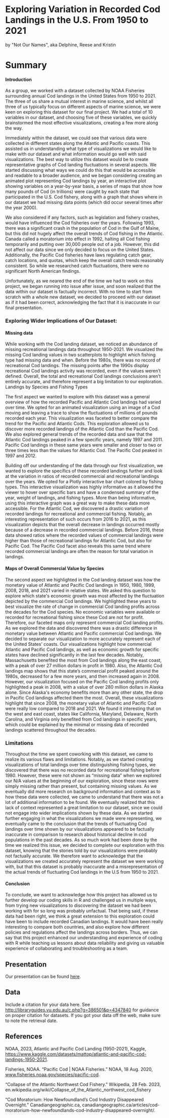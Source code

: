 Exploring Variation in Recorded Cod Landings in the U.S. From 1950 to 2021
================
by "Not Our Names", aka Delphine, Reese and Kristin

# Summary

#### Introduction 
As a group, we worked with a dataset collected by NOAA Fisheries surrounding annual Cod landings in the United States from 1950 to 2021. The three of us share a mutual interest in marine science, and whilst all three of us typically focus on different aspects of marine science, we were keen on exploring this dataset for our final project. We had a total of 10 variables in our dataset, and choosing five of these variables, we quickly brainstormed the most effective visualizations, creating a few more along the way.
  
Immediately within the dataset, we could see that various data were collected in different states along the Atlantic and Pacific coasts. This assisted us in understanding what type of visualizations we would like to make with our dataset and what information would go well with said visualizations. The best way to utilize this dataset would be to create representative graphs of Cod landing fluctuations in several aspects. We started discussing what ways we could do this that would be accessible and readable to a broader audience, and we began considering creating an animated plot representing Cod landings by year, an interactive plot showing variables on a year-by-year basis, a series of maps that show how many pounds of Cod (in trillions) were caught by each state that participated in the U.S. Cod fishery, along with a graph that shows where in our dataset we had missing data points (which did occur several times after the year 2000). 

We also considered if any factors, such as legislation and fishery crashes, would have influenced the Cod fisheries over the years. Following 1993, there was a significant crash in the population of Cod in the Gulf of Maine, but this did not hugely affect the overall trends of Cod fishing in the Atlantic. Canada called a moratorium into effect in 1992, halting all Cod fishing temporarily and putting over 30,000 people out of a job. However, this did not affect our data since we only decided to focus on the United States. Additionally, the Pacific Cod fisheries have laws regulating catch gear, catch locations, and quotas, which keep the overall catch trends reasonably consistent. So while we researched catch fluctuations, there were no significant North American findings.
  
Unfortunately, as we neared the end of the time we had to work on this project, we began running into issue after issue, and soon realized that the data within our dataset is factually incorrect. With no time to start from scratch with a whole new dataset, we decided to proceed with our dataset as if it had been correct, acknowledging the fact that it is inaccurate in our final presentation.
  
### Exploring Wider Implications of Our Dataset:
#### Missing data
While working with the Cod landing dataset, we noticed an abundance of missing recreational landings data throughout 1950-2021. We visualized the missing Cod landing values in two scatterplots to highlight which fishing type had missing data and when. Before the 1980s, there was no record of recreational Cod landings. The missing points after the 1990s display recreational Cod landings activity was recorded, even if the values weren’t defined. Overall, the total and recreational Cod landings conclusions aren’t entirely accurate, and therefore represent a big limitation to our exploration. 
Landings by Species and Fishing Types

The first aspect we wanted to explore with this dataset was a general overview of how the recorded Pacific and Atlantic Cod landings had varied over time. We opted for an animated visualization using an image of a Cod moving and leaving a trace to show the fluctuations of millions of pounds recorded each year. This visualization was faceted to better compare the trend for the Pacific and Atlantic Cods. This exploration allowed us to discover more recorded landings of the Atlantic Cod than the Pacific Cod. We also explored general trends of the recorded data and saw that the Atlantic Cod landings peaked in a few specific years, namely 1997 and 2011. Pacific Cod landings in these same years were smaller and closer to two or three times less than the values for Atlantic Cod. The Pacific Cod peaked in 1997 and 2012.

Building off our understanding of the data through our first visualization, we wanted to explore the specifics of these recorded landings further and look at the variation in ratios of recorded commercial and recreational landings over the years. We opted for a Plotly interactive bar chart colored by fishing types. This interactive visualization was highly informative as it allowed the viewer to hover over specific bars and have a condensed summary of the year, weight of landings, and fishing types. More than being informative, using this interactive graph was a great way to make these data more accessible. For the Atlantic Cod, we discovered a drastic variation of recorded landings for recreational and commercial fishing. Notably, an interesting representation of such occurs from 2016 to 2021, as this visualization depicts that the overall decrease in landings occurred mostly because of a decrease in recorded commercial landings. Before 2016, these data showed ratios where the recorded values of commercial landings were higher than those of recreational landings for Atlantic Cod, but also for Pacific Cod. The Pacific Cod facet also reveals this same trend where recorded commercial landings are often the reason for total variation in landings. 

#### Maps of Overall Commercial Value by Species

The second aspect we highlighted in the Cod landing dataset was how the monetary value of Atlantic and Pacific Cod landings in 1950, 1980, 1999, 2008, 2018, and 2021 varied in relative states. We asked this question to explore which state's economic growth was most affected by the fluctuation depicted by the commercial Cod landings. We highlighted these years to best visualize the rate of change in commercial Cod landing profits across the decades for the Cod species. No economic variables were available or recorded for recreational fishing since these Cod are not for profit. Therefore, our faceted maps only represent commercial Cod landing profits. As we explored the data and discovered there was a drastic difference in monetary value between Atlantic and Pacific commercial Cod landings. We decided to separate our visualization to more accurately represent each of the United States’ coasts.
Our visualizations highlight how commercial Atlantic and Pacific Cod landings, as well as economic growth for specific states have declined significantly in the last few decades. Notably, Massachusetts benefited the most from Cod landings along the east coast, with a peak of over 27 million dollars in profit in 1980. Also, the Atlantic Cod landings map shows that this state’s commercial profit peaked around the 1980s, decreased for a few more years, and then increased again in 2008. However, our visualization focused on the Pacific Cod landing profits only highlighted a peak in 2008, with a value of over 280 million dollars in Alaska alone. Since Alaska's economy benefits more than any other state, the drop in Pacific Cod landings affected them the most. Overall, these visualizations highlight that since 2008, the monetary value of Atlantic and Pacific Cod were really low compared to 2018 and 2021. We found it interesting that on the west and east coast, states like California, Maryland, Delaware, North Carolina, and Virginia only benefited from Cod landings in specific years, which could be explained by the minimal or missing data of recorded landings scattered throughout the decades.  

### Limitations
Throughout the time we spent coworking with this dataset, we came to realize its various flaws and limitations. Notably, as we started creating visualizations of total landings over time distinguishing  fishing types, we discovered that there was no recorded data for recreational fishing before 1980. However, these were not shown as “missing data” when we explored our N/A values at the beginning of our exploration, since these rows were simply missing rather than present, but containing missing values. As we eventually did more research on background information and context as to how these data were collected, we came to understand that there was not a lot of additional information to be found. We eventually realized that this lack of context represented a great limitation to our dataset, since we could not engage into wider implications shown by these data. As we started further engaging in what the visualizations we made were representing, we eventually came to the conclusion that the trends of fluctuating Cod landings over time shown by our visualizations appeared to be factually inaccurate in comparison to research about historical decline in cod populations in the past decades. As so much work had been done by the time we realized this issue, we decided to complete our exploration with this dataset, knowing that the stories told by our visualizations were probably not factually accurate. We therefore want to acknowledge that the visualizations we created accurately represent the dataset we were working with, but that this dataset is probably inaccurate and a misrepresentation of the actual trends of fluctuating Cod landings in the U.S from 1950 to 2021.

#### Conclusion
To conclude, we want to acknowledge how this project has allowed us to further develop our coding skills in R and challenged us in multiple ways, from trying new visualizations to discovering the dataset we had been working with for so long was probably unfactual. That being said, if these data had been right, we think a great extension to this exploration could have been to include recorded Canadian landings. It would have been really interesting to compare both countries, and also explore how different policies and regulations affect the landings across borders. Thus, we can say that this project enhanced our understanding and experience of coding with R while teaching us lessons about data reliability and  giving us valuable experience of collaborating and troubleshooting as a team. 
  
## Presentation

Our presentation can be found [here]([presentation/presentation](https://docs.google.com/presentation/d/1y0A1QFq4b1UTT74NAKcLMbQe4-UAJDUbxPGwKhqE8AE/edit?usp=sharing).html).

## Data

Include a citation for your data here. See
<http://libraryguides.vu.edu.au/c.php?g=386501&p=4347840> for guidance
on proper citation for datasets. If you got your data off the web, make
sure to note the retrieval date.

## References

NOAA, 2023, Atlantic and Pacific Cod Landing (1950-2021), Kaggle, https://www.kaggle.com/datasets/mattop/atlantic-and-pacific-cod-landings-1950-2021.

Fisheries, NOAA. “Pacific Cod | NOAA Fisheries.” NOAA, 18 Aug. 2020, www.fisheries.noaa.gov/species/pacific-cod.

“Collapse of the Atlantic Northwest Cod Fishery.” Wikipedia, 28 Feb. 2023, en.wikipedia.org/wiki/Collapse_of_the_Atlantic_northwest_cod_fishery

“Cod Moratorium: How Newfoundland’s Cod Industry Disappeared Overnight.” Canadiangeographic.ca, canadiangeographic.ca/articles/cod-moratorium-how-newfoundlands-cod-industry-disappeared-overnight/.

